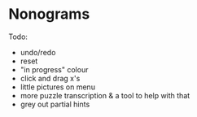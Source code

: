 # Nonograms


Todo:
- undo/redo
- reset
- "in progress" colour
- click and drag x's
- little pictures on menu
- more puzzle transcription & a tool to help with that
- grey out partial hints